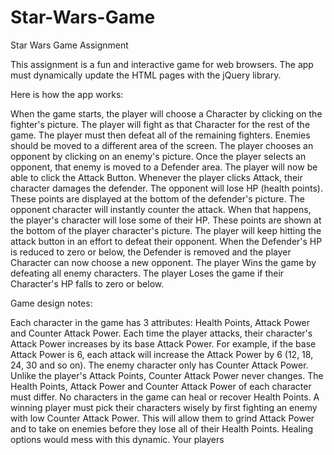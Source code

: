 # Star-Wars-Game
Star Wars Game Assignment



This assignment is a fun and interactive game for web browsers. The app must dynamically update the HTML pages with the jQuery library.

Here is how the app works:

When the game starts, the player will choose a Character by clicking on the fighter's picture. The player will fight as that Character for the rest of the game.
The player must then defeat all of the remaining fighters. Enemies should be moved to a different area of the screen.
The player chooses an opponent by clicking on an enemy's picture.
Once the player selects an opponent, that enemy is moved to a Defender area.
The player will now be able to click the Attack Button.
Whenever the player clicks Attack, their character damages the defender. The opponent will lose HP (health points). These points are displayed at the bottom of the defender's picture. 
The opponent character will instantly counter the attack. When that happens, the player's character will lose some of their HP. These points are shown at the bottom of the player character's picture.
The player will keep hitting the attack button in an effort to defeat their opponent.
When the Defender's HP is reduced to zero or below, the Defender is removed and the player Character can now choose a new opponent.
The player Wins the game by defeating all enemy characters. 
The player Loses the game if their Character's HP falls to zero or below.

Game design notes:

Each character in the game has 3 attributes: Health Points, Attack Power and Counter Attack Power.
Each time the player attacks, their character's Attack Power increases by its base Attack Power. For example, if the base Attack Power is 6, each attack will increase the Attack Power by 6 (12, 18, 24, 30 and so on).
The enemy character only has Counter Attack Power. Unlike the player's Attack Points, Counter Attack Power never changes.
The Health Points, Attack Power and Counter Attack Power of each character must differ.
No characters in the game can heal or recover Health Points. 
A winning player must pick their characters wisely by first fighting an enemy with low Counter Attack Power. This will allow them to grind Attack Power and to take on enemies before they lose all of their Health Points. Healing options would mess with this dynamic.
Your players 
